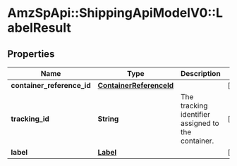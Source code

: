 # AmzSpApi::ShippingApiModelV0::LabelResult

## Properties
Name | Type | Description | Notes
------------ | ------------- | ------------- | -------------
**container_reference_id** | [**ContainerReferenceId**](ContainerReferenceId.md) |  | [optional] 
**tracking_id** | **String** | The tracking identifier assigned to the container. | [optional] 
**label** | [**Label**](Label.md) |  | [optional] 

